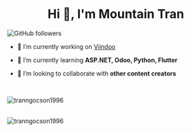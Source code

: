 <h1 align="center">Hi 👋, I'm Mountain Tran</h1>

![GitHub followers](https://img.shields.io/github/followers/tranngocson1996?logo=GitHub&style=for-the-badge)

- 🔭 I’m currently working on [Viindoo](https://viindoo.com/)

- 🌱 I’m currently learning **ASP.NET, Odoo, Python, Flutter**

- 👯 I’m looking to collaborate with **other content creators**

<br />

<p><img align="left" src="https://github-readme-stats.vercel.app/api/top-langs/?username=tranngocson1996&layout=compact&hide=html" alt="tranngocson1996" /></p>
<br />
<br />
<p><img align="center" src="https://github-readme-stats.vercel.app/api?username=tranngocson1996&show_icons=true" alt="tranngocson1996" /></p>
